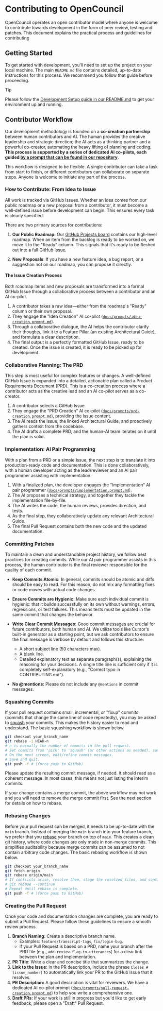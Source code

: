 # Contributing to OpenCouncil

OpenCouncil operates an open contributor model where anyone is welcome to contribute towards development in the form of peer review, testing and patches. This document explains the practical process and guidelines for contributing

## Getting Started

To get started with development, you'll need to set up the project on your local machine. The main `README.md` file contains detailed, up-to-date instructions for this process. We recommend you follow that guide before proceeding.

> [!TIP]
> Please follow the [Development Setup guide in our README.md](./README.md#development-setup) to get your environment up and running.

## Contributor Workflow

Our development methodology is founded on a **co-creation partnership** between human contributors and AI. The human provides the creative leadership and strategic direction; the AI acts as a thinking partner and a powerful co-creator, automating the heavy lifting of planning and coding. **This process is supported by a series of dedicated AI co-pilots, each guided [by a prompt that can be found in our repository](/docs/prompts/)**.

This workflow is designed to be flexible. A single contributor can take a task from start to finish, or different contributors can collaborate on separate steps. Anyone is welcome to initiate any part of the process.

### How to Contribute: From Idea to Issue

All work is tracked via GitHub Issues. Whether an idea comes from our public roadmap or a new proposal from a contributor, it must become a well-defined issue before development can begin. This ensures every task is clearly specified.

There are two primary sources for contributions:

1.  **Our Public Roadmap**: Our [GitHub Projects board](https://github.com/orgs/schemalabz/projects/1) contains our high-level roadmap. When an item from the backlog is ready to be worked on, we move it to the "Ready" column. This signals that it's ready to be fleshed out into a full GitHub Issue.

2.  **New Proposals**: If you have a new feature idea, a bug report, or a suggestion not on our roadmap, you can propose it directly.

#### The Issue Creation Process

Both roadmap items and new proposals are transformed into a formal GitHub Issue through a collaborative process between a contributor and an AI co-pilot.

1.  A contributor takes a raw idea—either from the roadmap's "Ready" column or their own proposal.
2.  They engage the "Idea Creation" AI co-pilot ([`docs/prompts/idea-creation.prompt.md`](./docs/prompts/idea-creation.prompt.md)).
3.  Through a collaborative dialogue, the AI helps the contributor clarify their thoughts, link it to a Feature Pillar (an existing Architectural Guide), and formulate a clear description.
4.  The final output is a perfectly formatted GitHub Issue, ready to be created. Once the issue is created, it is ready to be picked up for development.

### Collaborative Planning: The PRD

This step is most useful for complex features or changes. A well-defined GitHub Issue is expanded into a detailed, actionable plan called a Product Requirements Document (PRD). This is a co-creation process where a contributor acts as the creative lead and an AI co-pilot serves as a co-creator.

1.  A contributor selects a GitHub Issue.
2.  They engage the "PRD Creation" AI co-pilot ([`docs/prompts/prd-creation.prompt.md`](./docs/prompts/prd-creation.prompt.md)), providing the Issue content.
3.  The AI reads the Issue, the linked Architectural Guide, and proactively gathers context from the codebase.
4.  The AI drafts a complete PRD, and the human-AI team iterates on it until the plan is solid.

### Implementation: AI Pair Programming

With a plan from a PRD or a simple Issue, the next step is to translate it into production-ready code and documentation. This is done collaboratively, with a human developer acting as the lead/reviewer and an AI pair programmer assisting with implementation.

1.  With a finalized plan, the developer engages the "Implementation" AI pair programmer ([`docs/prompts/implementation.prompt.md`](./docs/prompts/implementation.prompt.md)).
2.  The AI proposes a technical strategy, and together they tackle the implementation file-by-file.
3.  The AI writes the code, the human reviews, provides direction, and tests.
4.  As the final step, they collaboratively update any relevant Architectural Guide.
5.  The final Pull Request contains both the new code and the updated documentation.

### Committing Patches

To maintain a clean and understandable project history, we follow best practices for creating commits. While our AI pair programmer assists in this process, the human contributor is the final reviewer responsible for the quality of each commit.

-   **Keep Commits Atomic:** In general, commits should be atomic and diffs should be easy to read. For this reason, do not mix any formatting fixes or code moves with actual code changes.

-   **Ensure Commits are Hygienic:** Make sure each individual commit is hygienic: that it builds successfully on its own without warnings, errors, regressions, or test failures. This means tests must be updated in the same commit that changes the behavior.

-   **Write Clear Commit Messages:** Good commit messages are crucial for future contributors, both human and AI. We utilize tools like Cursor's built-in generator as a starting point, but we ask contributors to ensure the final message is verbose by default and follows this structure:
    -   A short subject line (50 characters max).
    -   A blank line.
    -   Detailed explanatory text as separate paragraph(s), explaining the reasoning for your decisions. A single title line is sufficient only if it is completely self-explanatory (e.g., "Correct typo in CONTRIBUTING.md").

-   **No @mentions:** Please do not include any `@mentions` in commit messages.

### Squashing Commits

If your pull request contains small, incremental, or "fixup" commits (commits that change the same line of code repeatedly), you may be asked to [squash](https://git-scm.com/docs/git-rebase#_interactive_mode) your commits. This makes the history easier to read and understand. The basic squashing workflow is shown below.

```bash
git checkout your_branch_name
git rebase -i HEAD~n
# n is normally the number of commits in the pull request.
# Set commits from 'pick' to 'squash' (or other actions as needed), save and quit.
# On the next screen, edit/refine commit messages.
# Save and quit.
git push -f # (force push to GitHub)
```

Please update the resulting commit message, if needed. It should read as a coherent message. In most cases, this means not just listing the interim commits.

If your change contains a merge commit, the above workflow may not work and you will need to remove the merge commit first. See the next section for details on how to rebase.


### Rebasing Changes

Before your pull request can be merged, it needs to be up-to-date with the `main` branch. Instead of merging the `main` branch into your feature branch, we prefer that you [rebase](https://git-scm.com/docs/git-rebase) your branch on top of `main`. This creates a clean git history, where code changes are only made in non-merge commits. This simplifies auditability because merge commits can be assumed to not contain arbitrary code changes. The basic rebasing workflow is shown below.

```bash
git checkout your_branch_name
git fetch origin
git rebase origin/main
# If conflicts arise, resolve them, stage the resolved files, and continue with:
# git rebase --continue
# Repeat until rebase is complete.
git push -f # (force push to GitHub)
```

### Creating the Pull Request

Once your code and documentation changes are complete, you are ready to submit a Pull Request. Please follow these guidelines to ensure a smooth review process.

1.  **Branch Naming:** Create a descriptive branch name.
    -   Examples: `feature/transcript-tags`, `fix/login-bug`.
    -   If your Pull Request is based on a PRD, name your branch after the PRD file (e.g., `add-review-flag-to-utterances`) for a clear link between the plan and implementation.
2.  **PR Title:** Write a clear and concise title that summarizes the change.
3.  **Link to the Issue:** In the PR description, include the phrase `Closes #[issue_number]` to automatically link your PR to the GitHub Issue that it resolves.
4.  **PR Description:** A good description is vital for reviewers. We have a dedicated AI co-pilot prompt ([`docs/prompts/pull-request-creation.prompt.md`](./docs/prompts/pull-request-creation.prompt.md)) to help you write a comprehensive one.
5.  **Draft PRs:** If your work is still in progress but you'd like to get early feedback, please open a "Draft" Pull Request.
